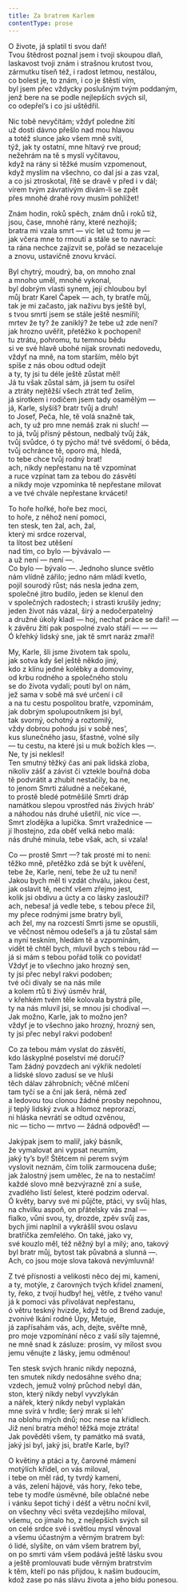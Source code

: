 ```yaml
---
title: Za bratrem Karlem
contentType: prose
---
```


O živote, já splatil ti svou daň!  
Tvou štědrost poznal jsem i tvoji skoupou dlaň,  
laskavost tvoji znám i strašnou krutost tvou,  
zármutku tíseň též, i radost letmou, nestálou,  
co bolest je, to znám, i co je štěstí vím,  
byl jsem přec vždycky poslušným tvým poddaným,  
jenž bere na se podle nejlepších svých sil,  
co odepřel’s i co jsi uštědřil.

Nic tobě nevyčítám; vždyť poledne žití  
už dosti dávno přešlo nad mou hlavou  
a totéž slunce jako všem mně svítí,  
týž, jak ty ostatní, mne hltavý rve proud;  
nežehrám na tě s myslí vyčítavou,  
když na rány si těžké musím vzpomenout,  
když myslím na všechno, co dal jsi a zas vzal,  
a co jsi ztroskotal, řítě se dravě v před i v dál;  
vírem tvým závrativým dívám-li se zpět  
přes mnohé drahé rovy musím pohlížet!

Znám hodin, roků spěch, znám dnů i roků tíž,  
jsou, čase, mnohé rány, které nezhojíš;  
bratra mi vzala smrt — víc let už tomu je —  
jak včera mne to rmoutí a stále se to navrací:  
ta rána nechce zajizvit se, pořád se nezaceluje  
a znovu, ustavičně znovu krvácí.

Byl chytrý, moudrý, ba, on mnoho znal  
a mnoho uměl, mnohé vykonal,  
byl dobrým vlasti synem, její chloubou byl  
můj bratr Karel Čapek — ach, ty bratře můj,  
tak je mi začasto, jak naživu bys ještě byl,  
s tvou smrtí jsem se stále ještě nesmířil;  
mrtev že ty? že zaniklý? že tebe už zde není?  
jak hrozno uvěřit, přetěžko k pochopení!  
tu ztrátu, pohromu, tu temnou bědu  
si ve své hlavě ubohé nijak srovnati nedovedu,  
vždyť na mně, na tom starším, mělo být  
spíše z nás obou odtud odejít  
a ty, ty jsi tu déle ještě zůstat měl!  
Já tu však zůstal sám, já jsem tu osiřel  
a ztráty nejtěžší všech ztrát teď želím,  
já sirotkem i rodičem jsem tady osamělým —  
já, Karle, slyšíš? bratr tvůj a druh!  
to Josef, Peča, hle, tě volá snažně tak,  
ach, ty už pro mne nemáš zrak ni sluch! —  
to já, tvůj přísný pěstoun, nedbalý tvůj žák,  
tvůj svůdce, ó ty pýcho má! tvé svědomí, ó běda,  
tvůj ochránce tě, oporo má, hledá,  
to tebe chce tvůj rodný brat!  
ach, nikdy nepřestanu na tě vzpomínat  
a ruce vzpínat tam za tebou do zásvětí  
a nikdy moje vzpomínka tě nepřestane milovat  
a ve tvé chvále nepřestane krváceti!

To hoře hořké, hoře bez moci,  
to hoře, z něhož není pomoci,  
ten stesk, ten žal, ach, žal,  
který mi srdce rozerval,  
ta lítost bez utěšení  
nad tím, co bylo — bývávalo —  
a už není — není —.  
Co bylo — bývalo —. Jednoho slunce světlo  
nám vlídně zářilo; jedno nám mládí kvetlo,  
pojil sourodý růst; nás nesla jedna zem,  
společné jitro budilo, jeden se klenul den  
v společných radostech; i strasti krušily jedny;  
jeden život nás vázal, širý a nedočerpatelný  
a družné úkoly kladl — hoj, nechať práce se daří! —  
k závěru žití pak pospolné zvalo stáří — — —  
Ó křehký lidský sne, jak tě smrt naráz zmaří!

My, Karle, šli jsme životem tak spolu,  
jak sotva kdy šel ještě někdo jiný,  
kdo z klínu jedné kolébky a domoviny,  
od krbu rodného a společného stolu  
se do života vydali; poutí byl on nám,  
jež sama v sobě má své určení i cíl  
a na tu cestu pospolitou bratře, vzpomínám,  
jak dobrým spolupoutníkem jsi byl,  
tak svorný, ochotný a roztomilý,  
vždy dobrou pohodu jsi v sobě nes’,  
kus slunečného jasu, šťastné, volné síly  
— tu cestu, na které jsi u muk božích kles —.  
Ne, ty jsi neklesl!  
Ten smutný těžký čas ani pak lidská zloba,  
nikoliv zášť a závist či vztekle bouřná doba  
tě podvrátit a zhubit nestačily, ba ne,  
to jenom Smrti záludné a nečekané,  
to prostě bledé potměšilé Smrti dráp  
namátkou slepou vprostřed nás živých hráb’  
a náhodou nás druhé ušetřil, nic více —.  
Smrt zlodějka a lupička. Smrt vražednice —  
jí lhostejno, zda oběť velká nebo malá:  
nás druhé minula, tebe však, ach, si vzala!

Co — prostě Smrt —? tak prosté mi to není:  
těžko mně, přetěžko zdá se být k uvěření,  
tebe že, Karle, není, tebe že už tu není!  
Jakou bych měl ti vzdát chválu, jakou čest,  
jak oslavit tě, nechť všem zřejmo jest,  
kolik jsi obdivu a úcty a co lásky zasloužil?  
ach, nebesa! já vedle tebe, s tebou přece žil,  
my přece rodnými jsme bratry byli,  
ach žel, my na rozcestí Smrti jsme se opustili,  
ve věčnost němou odešel’s a já tu zůstal sám  
a nyní teskním, hledám tě a vzpomínám,  
vidět tě chtěl bych, mluvil bych s tebou rád —  
já si mám s tebou pořád tolik co povídat!  
Vždyť je to všechno jako hrozný sen,  
ty jsi přec nebyl rakvi podoben;  
tvé oči dívaly se na nás mile  
a kolem rtů ti živý úsměv hrál,  
v křehkém tvém těle kolovala bystrá píle,  
ty na nás mluvil jsi, se mnou jsi chodíval —.  
Jak možno, Karle, jak to možno jen?  
vždyť je to všechno jako hrozný, hrozný sen,  
ty jsi přec nebyl rakvi podoben!

Co za tebou mám vyslat do zásvětí,  
kdo láskyplné poselství mé doručí?  
Tam žádný povzdech ani výkřik nedoletí  
a lidské slovo zadusí se ve hluši  
těch dálav záhrobních; věčné mlčení  
tam tyčí se a ční jak šerá, němá zeď  
a ledovou tou clonou žádné prosby nepohnou,  
jí teplý lidský zvuk a hlomoz neprorazí,  
ni hláska nevrátí se odtud ozvěnou,  
nic — ticho — mrtvo — žádná odpověď! —

Jakýpak jsem to malíř, jaký básník,  
že vymalovat ani vypsat neumím,  
jaký ty’s byl! Štětcem ni perem svým  
vyslovit neznám, čím tolik zarmoucena duše;  
jak žalostný jsem umělec, že na to nestačím!  
každé slovo mně bezvýrazně zní a suše,  
zvadlého listí šelest, které podzim oderval.  
Ó květy, barvy své mi půjčte, ptáci, vy svůj hlas,  
na chvilku aspoň, on přátelsky vás znal —  
fialko, vůni svou, ty, drozde, zpěv svůj zas,  
bych jimi naplnil a vykrášlil svou oslavu  
bratříčka zemřelého. On také, jako vy,  
své kouzlo měl, též něžný byl a milý; ano, takový  
byl bratr můj, bytost tak půvabná a slunná —.  
Ach, co jsou moje slova taková nevýmluvná!

Z tvé přísnosti a velikosti něco dej mi, kameni,  
a ty, motýle, z čarovných tvých křídel znamení,  
ty, řeko, z tvojí hudby! hej, větře, z tvého vanu!  
já k pomoci vás přivolávat nepřestanu,  
ó větru teskný hvizde, když to od Brend zaduje,  
zvonivé lkání rodné Úpy, Metuje,  
já zapřísahám vás, ach, dejte, svěřte mně,  
pro moje vzpomínání něco z vaší síly tajemné,  
ne mně snad k zásluze: prosím, vy milost svou  
jemu věnujte z lásky, jemu odměnou!

Ten stesk svých hranic nikdy nepozná,  
ten smutek nikdy nedosáhne svého dna;  
vzdech, jemuž volný průchod nebyl dán,  
ston, který nikdy nebyl vyvzlykán  
a nářek, který nikdy nebyl vyplakán  
mne svírá v hrdle; šerý mrak si leh’  
na oblohu mých dnů; noc nese na křídlech.  
Již není bratra mého! těžká moje ztráta!  
Jak pověděti všem, ty památko má svatá,  
jaký jsi byl, jaký jsi, bratře Karle, byl?

O květiny a ptáci a ty, čarovné mámení  
motýlích křídel, on vás miloval,  
i tebe on měl rád, ty tvrdý kameni,  
a vás, zelení hájové, vás hory, řeko tebe,  
tebe ty modře úsměvné, bíle oblačné nebe  
i vánku šepot tichý i déšť a větru noční kvil,  
on všechny věci světa vezdejšího miloval,  
všemu, co jímalo ho, z nejlepších svých sil  
on celé srdce své i světlou mysl věnoval  
a všemu účastným a věrným bratrem byl:  
ó lidé, slyšíte, on vám všem bratrem byl,  
on po smrti vám všem podává ještě lásku svou  
a ještě promlouvati bude věrným bratrstvím  
k těm, kteří po nás přijdou, k našim budoucím,  
kdož zase po nás slávu života a jeho bídu ponesou.
